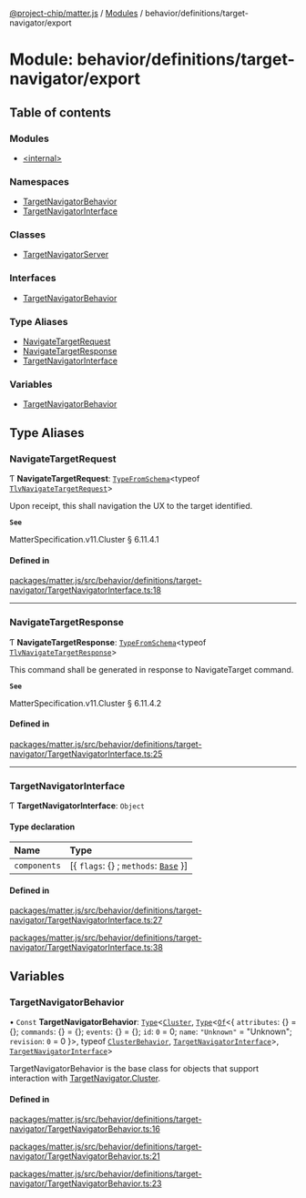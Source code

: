 [@project-chip/matter.js](../README.md) / [Modules](../modules.md) / behavior/definitions/target-navigator/export

# Module: behavior/definitions/target-navigator/export

## Table of contents

### Modules

- [\<internal\>](behavior_definitions_target_navigator_export._internal_.md)

### Namespaces

- [TargetNavigatorBehavior](behavior_definitions_target_navigator_export.TargetNavigatorBehavior.md)
- [TargetNavigatorInterface](behavior_definitions_target_navigator_export.TargetNavigatorInterface.md)

### Classes

- [TargetNavigatorServer](../classes/behavior_definitions_target_navigator_export.TargetNavigatorServer.md)

### Interfaces

- [TargetNavigatorBehavior](../interfaces/behavior_definitions_target_navigator_export.TargetNavigatorBehavior-1.md)

### Type Aliases

- [NavigateTargetRequest](behavior_definitions_target_navigator_export.md#navigatetargetrequest)
- [NavigateTargetResponse](behavior_definitions_target_navigator_export.md#navigatetargetresponse)
- [TargetNavigatorInterface](behavior_definitions_target_navigator_export.md#targetnavigatorinterface)

### Variables

- [TargetNavigatorBehavior](behavior_definitions_target_navigator_export.md#targetnavigatorbehavior)

## Type Aliases

### NavigateTargetRequest

Ƭ **NavigateTargetRequest**: [`TypeFromSchema`](tlv_export.md#typefromschema)\<typeof [`TlvNavigateTargetRequest`](cluster_export.TargetNavigator.md#tlvnavigatetargetrequest)\>

Upon receipt, this shall navigation the UX to the target identified.

**`See`**

MatterSpecification.v11.Cluster § 6.11.4.1

#### Defined in

[packages/matter.js/src/behavior/definitions/target-navigator/TargetNavigatorInterface.ts:18](https://github.com/project-chip/matter.js/blob/5f71eedebdb9fa54338bde320c311bb359b7455d/packages/matter.js/src/behavior/definitions/target-navigator/TargetNavigatorInterface.ts#L18)

___

### NavigateTargetResponse

Ƭ **NavigateTargetResponse**: [`TypeFromSchema`](tlv_export.md#typefromschema)\<typeof [`TlvNavigateTargetResponse`](cluster_export.TargetNavigator.md#tlvnavigatetargetresponse)\>

This command shall be generated in response to NavigateTarget command.

**`See`**

MatterSpecification.v11.Cluster § 6.11.4.2

#### Defined in

[packages/matter.js/src/behavior/definitions/target-navigator/TargetNavigatorInterface.ts:25](https://github.com/project-chip/matter.js/blob/5f71eedebdb9fa54338bde320c311bb359b7455d/packages/matter.js/src/behavior/definitions/target-navigator/TargetNavigatorInterface.ts#L25)

___

### TargetNavigatorInterface

Ƭ **TargetNavigatorInterface**: `Object`

#### Type declaration

| Name | Type |
| :------ | :------ |
| `components` | [\{ `flags`: {} ; `methods`: [`Base`](../interfaces/behavior_definitions_target_navigator_export.TargetNavigatorInterface.Base.md)  }] |

#### Defined in

[packages/matter.js/src/behavior/definitions/target-navigator/TargetNavigatorInterface.ts:27](https://github.com/project-chip/matter.js/blob/5f71eedebdb9fa54338bde320c311bb359b7455d/packages/matter.js/src/behavior/definitions/target-navigator/TargetNavigatorInterface.ts#L27)

[packages/matter.js/src/behavior/definitions/target-navigator/TargetNavigatorInterface.ts:38](https://github.com/project-chip/matter.js/blob/5f71eedebdb9fa54338bde320c311bb359b7455d/packages/matter.js/src/behavior/definitions/target-navigator/TargetNavigatorInterface.ts#L38)

## Variables

### TargetNavigatorBehavior

• `Const` **TargetNavigatorBehavior**: [`Type`](../interfaces/behavior_cluster_export.ClusterBehavior.Type.md)\<[`Cluster`](../interfaces/cluster_export.TargetNavigator.Cluster.md), [`Type`](../interfaces/behavior_cluster_export.ClusterBehavior.Type.md)\<[`Of`](../interfaces/cluster_export.ClusterType.Of.md)\<\{ `attributes`: {} = \{}; `commands`: {} = \{}; `events`: {} = \{}; `id`: ``0`` = 0; `name`: ``"Unknown"`` = "Unknown"; `revision`: ``0`` = 0 }\>, typeof [`ClusterBehavior`](behavior_cluster_export.ClusterBehavior.md), [`TargetNavigatorInterface`](behavior_definitions_target_navigator_export.md#targetnavigatorinterface)\>, [`TargetNavigatorInterface`](behavior_definitions_target_navigator_export.md#targetnavigatorinterface)\>

TargetNavigatorBehavior is the base class for objects that support interaction with [TargetNavigator.Cluster](cluster_export.TargetNavigator.md#cluster).

#### Defined in

[packages/matter.js/src/behavior/definitions/target-navigator/TargetNavigatorBehavior.ts:16](https://github.com/project-chip/matter.js/blob/5f71eedebdb9fa54338bde320c311bb359b7455d/packages/matter.js/src/behavior/definitions/target-navigator/TargetNavigatorBehavior.ts#L16)

[packages/matter.js/src/behavior/definitions/target-navigator/TargetNavigatorBehavior.ts:21](https://github.com/project-chip/matter.js/blob/5f71eedebdb9fa54338bde320c311bb359b7455d/packages/matter.js/src/behavior/definitions/target-navigator/TargetNavigatorBehavior.ts#L21)

[packages/matter.js/src/behavior/definitions/target-navigator/TargetNavigatorBehavior.ts:23](https://github.com/project-chip/matter.js/blob/5f71eedebdb9fa54338bde320c311bb359b7455d/packages/matter.js/src/behavior/definitions/target-navigator/TargetNavigatorBehavior.ts#L23)
